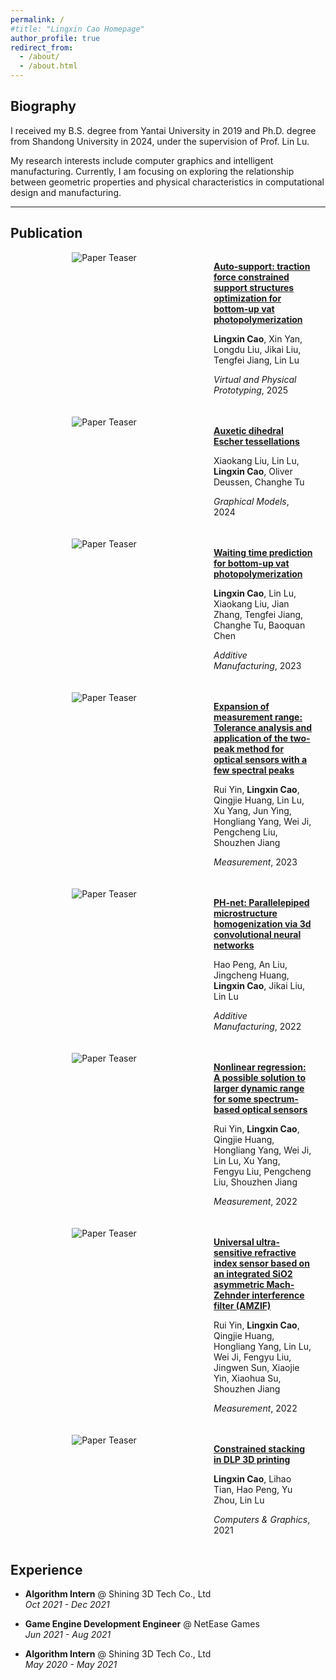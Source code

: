 ```yaml
---
permalink: /
#title: "Lingxin Cao Homepage"
author_profile: true
redirect_from: 
  - /about/
  - /about.html
---
```


<style>
.pub-container {
    display: flex;
    margin-bottom: 30px;
    align-items: flex-start;
    max-width: 3000px; /* 增加最大容器宽度 */
    margin-left: auto;
    margin-right: auto;
}
.pub-image {
    flex: 0 0 300px;
    margin-right: 25px;
    #background-color: #f5f5f5; /* 图片容器背景色 */
    width: 400px; /* 固定容器高度 */
    display: flex;
    align-items: center;
    justify-content: center;
    border-radius: 4px;
    overflow: hidden;
}
.pub-image img {
    max-width: 100%;
    max-height: 100%;
    object-fit: contain; /* 保持比例完整显示 */
    transition: transform 0.2s;
}
.pub-image img:hover {
    transform: scale(1.05);
}
/* .pub-content {
    flex: 1;
}
.pub-title {
    font-size: 1.2em;
    font-weight: bold;
    margin-bottom: 8px;
}
.pub-authors {
    color: #444;
    margin-bottom: 6px;
}
.pub-venue {
    color: #666;
    font-style: italic;
    margin-bottom: 8px;
} */
  
  .pub-content {
    flex: 1 1 2500px; /* 明确指定文字部分最小宽度 */
    min-width: 0;
    padding-right: 20px;
}
.pub-title {
    font-size: 1.4em;
    font-weight: bold;
    margin-bottom: 12px;
    color: #2c3e50;
    line-height: 1.4;
}
.pub-authors {
    color: #444;
    margin-bottom: 10px;
    font-size: 1.1em;
}
.pub-venue {
    color: #666;
    font-style: italic;
    margin-bottom: 15px;
    font-size: 1.05em;
}
.pub-links a {
    color: #2962ff;
    text-decoration: none;
    margin-right: 15px;
    font-size: 0.95em;
}
.pub-links a:hover {
    text-decoration: underline;
}
</style>

## Biography

I received my B.S. degree from Yantai University in 2019 and Ph.D. degree from Shandong University in 2024, under the supervision of Prof. Lin Lu. 

My research interests include computer graphics and intelligent manufacturing. Currently, I am focusing on exploring the relationship between geometric properties and physical characteristics in computational design and manufacturing.

---

## Publication

<div class="pub-container" style="display: flex; margin-bottom: 20px;">
<div class="pub-image">
    <img src="/Lingxin-Cao-Homepage/images/nvpp_auto_support.jpg" alt="Paper Teaser">
</div>
<div class="pub-content">
    <p class="title"><strong><a href="https://doi.org/10.1080/17452759.2025.2466189">Auto-support: traction force constrained support structures optimization for bottom-up vat photopolymerization</a></strong></p>
    <p class="authors"><strong>Lingxin Cao</strong>, Xin Yan, Longdu Liu, Jikai Liu, Tengfei Jiang, Lin Lu</p>
    <p class="venue"><em>Virtual and Physical Prototyping</em>, 2025</p>
</div>
</div>


<div class="pub-container" style="display: flex; margin-bottom: 20px;">
<div class="pub-image">
    <img src="/Lingxin-Cao-Homepage/images/Auxetic.jpg" alt="Paper Teaser">
</div>
<div class="pub-content">
    <p class="title"><strong><a href="https://scholar.google.com/scholar?oi=bibs&cluster=15430907429012963555&btnI=1&hl=zh-CN">Auxetic dihedral Escher tessellations</a></strong></p>
    <p class="authors">Xiaokang Liu, Lin Lu, <strong>Lingxin Cao</strong>, Oliver Deussen, Changhe Tu</p>
    <p class="venue"><em>Graphical Models</em>, 2024</p>
</div>
</div>

<div class="pub-container" style="display: flex; margin-bottom: 20px;">
<div class="pub-image">
    <img src="/Lingxin-Cao-Homepage/images/Waiting.png" alt="Paper Teaser">
</div>
<div class="pub-content">
    <p class="title"><strong><a href="https://scholar.google.com/scholar?oi=bibs&cluster=11190084159199273027&btnI=1&hl=zh-CN">Waiting time prediction for bottom-up vat photopolymerization</a></strong></p>
    <p class="authors"><strong>Lingxin Cao</strong>, Lin Lu, Xiaokang Liu, Jian Zhang, Tengfei Jiang, Changhe Tu, Baoquan Chen</p>
    <p class="venue"><em>Additive Manufacturing</em>, 2023</p>
</div>
</div>


<div class="pub-container" style="display: flex; margin-bottom: 20px;">
<div class="pub-image">
    <img src="/Lingxin-Cao-Homepage/images/Expansion.jpg" alt="Paper Teaser">
</div>
<div class="pub-content">
    <p class="title"><strong><a href="https://scholar.google.com/scholar?oi=bibs&cluster=10833751574011800589&btnI=1&hl=zh-CN">Expansion of measurement range: Tolerance analysis and application of the two-peak method for optical sensors with a few spectral peaks</a></strong></p>
    <p class="authors">Rui Yin, <strong>Lingxin Cao</strong>, Qingjie Huang, Lin Lu, Xu Yang, Jun Ying, Hongliang Yang, Wei Ji, Pengcheng Liu, Shouzhen Jiang</p>
    <p class="venue"><em>Measurement</em>, 2023</p>
</div>
</div>


<div class="pub-container" style="display: flex; margin-bottom: 20px;">
<div class="pub-image">
    <img src="/Lingxin-Cao-Homepage/images/PH-net.png" alt="Paper Teaser">
</div>
<div class="pub-content">
    <p class="title"><strong><a href="https://scholar.google.com/scholar?oi=bibs&cluster=2041745201698865714&btnI=1&hl=zh-CN">PH-net: Parallelepiped microstructure homogenization via 3d convolutional neural networks</a></strong></p>
    <p class="authors">Hao Peng, An Liu, Jingcheng Huang, <strong>Lingxin Cao</strong>, Jikai Liu, Lin Lu</p>
    <p class="venue"><em>Additive Manufacturing</em>, 2022</p>
</div>
</div>

<div class="pub-container" style="display: flex; margin-bottom: 20px;">
<div class="pub-image">
    <img src="/Lingxin-Cao-Homepage/images/Nonlinear.jpg" alt="Paper Teaser">
</div>
<div class="pub-content">
    <p class="title"><strong><a href="https://scholar.google.com/scholar?oi=bibs&cluster=6679558286962270003&btnI=1&hl=zh-CN">Nonlinear regression: A possible solution to larger dynamic range for some spectrum-based optical sensors</a></strong></p>
    <p class="authors">Rui Yin, <strong>Lingxin Cao</strong>, Qingjie Huang, Hongliang Yang, Wei Ji, Lin Lu, Xu Yang, Fengyu Liu, Pengcheng Liu, Shouzhen Jiang</p>
    <p class="venue"><em>Measurement</em>, 2022</p>
</div>
</div>

<div class="pub-container" style="display: flex; margin-bottom: 20px;">
<div class="pub-image">
    <img src="/Lingxin-Cao-Homepage/images/Universal.jpg" alt="Paper Teaser">
</div>
<div class="pub-content">
    <p class="title"><strong><a href="https://scholar.google.com/scholar?oi=bibs&cluster=15896634829461340037&btnI=1&hl=zh-CN">Universal ultra-sensitive refractive index sensor based on an integrated SiO2 asymmetric Mach-Zehnder interference filter (AMZIF)</a></strong></p>
    <p class="authors">Rui Yin, <strong>Lingxin Cao</strong>, Qingjie Huang, Hongliang Yang, Lin Lu, Wei Ji, Fengyu Liu, Jingwen Sun, Xiaojie Yin, Xiaohua Su, Shouzhen Jiang</p>
    <p class="venue"><em>Measurement</em>, 2022</p>
</div>
</div>

<div class="pub-container" style="display: flex; margin-bottom: 20px;">
<div class="pub-image">
    <img src="/Lingxin-Cao-Homepage/images/Constrained.png" alt="Paper Teaser">
</div>
<div class="pub-content">
    <p class="title"><strong><a href="https://scholar.google.com/scholar?oi=bibs&cluster=1305750610420818067&btnI=1&hl=zh-CN">Constrained stacking in DLP 3D printing</a></strong></p>
    <p class="authors"><strong>Lingxin Cao</strong>, Lihao Tian, Hao Peng, Yu Zhou, Lin Lu</p>
    <p class="venue"><em>Computers & Graphics</em>, 2021</p>
</div>
</div>

## Experience
- **Algorithm Intern** @ Shining 3D Tech Co., Ltd  
  *Oct 2021 - Dec 2021*

- **Game Engine Development Engineer** @ NetEase Games  
  *Jun 2021 - Aug 2021*

- **Algorithm Intern** @ Shining 3D Tech Co., Ltd  
  *May 2020 - May 2021*

